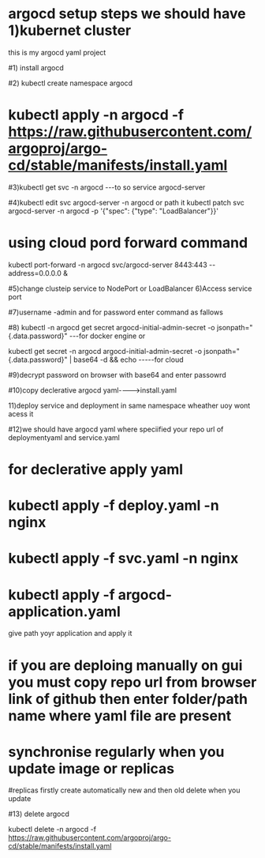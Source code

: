# argocd setup steps we should have 1)kubernet cluster 
this is my argocd yaml project

#1) install argocd 

#2)  kubectl create namespace argocd
 
 # kubectl apply -n argocd -f https://raw.githubusercontent.com/argoproj/argo-cd/stable/manifests/install.yaml

#3)kubectl get svc -n argocd   ---to so service argocd-server

#4)kubectl edit svc argocd-server -n argocd or path it kubectl patch svc argocd-server -n argocd -p '{"spec": {"type": "LoadBalancer"}}'

# using cloud pord forward command 

 kubectl port-forward -n argocd svc/argocd-server 8443:443 --address=0.0.0.0 &

#5)change clusteip service to NodePort or LoadBalancer
6)Access service port 

#7)username -admin and for password enter command as fallows

#8)  kubectl -n argocd get secret argocd-initial-admin-secret -o jsonpath="{.data.password}" ---for docker engine or

kubectl get secret -n argocd argocd-initial-admin-secret -o jsonpath="{.data.password}" | base64 -d && echo      -----for cloud

#9)decrypt password on browser with base64 and enter passowrd

#10)copy declerative argocd yaml---->install.yaml

11)deploy service and deployment in same namespace wheather uoy wont acess it

#12)we should have argocd yaml where speciified your repo url of deploymentyaml and service.yaml


#   for declerative apply yaml

# kubectl apply -f deploy.yaml -n nginx
# kubectl apply -f svc.yaml -n nginx
# kubectl apply -f argocd-application.yaml 

give path yoyr application and apply it 

# if you are deploing manually on gui you must copy repo url from browser link of github  then enter folder/path  name where yaml file are present 

# synchronise regularly when you update image or replicas

#replicas firstly create automatically new and then old delete when you update 

#13) delete argocd 

kubectl delete -n argocd -f https://raw.githubusercontent.com/argoproj/argo-cd/stable/manifests/install.yaml

